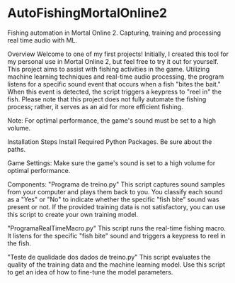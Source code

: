 # AutoFishingMortalOnline2
Fishing automation in Mortal Online 2. Capturing, training and processing real time audio with ML.

Overview
Welcome to one of my first projects! Initially, I created this tool for my personal use in Mortal Online 2, but feel free to try it out for yourself. This project aims to assist with fishing activities in the game. Utilizing machine learning techniques and real-time audio processing, the program listens for a specific sound event that occurs when a fish "bites the bait." When this event is detected, the script triggers a keypress to "reel in" the fish. Please note that this project does not fully automate the fishing process; rather, it serves as an aid for more efficient fishing.

Note: For optimal performance, the game's sound must be set to a high volume.

Installation Steps
Install Required Python Packages.
Be sure about the paths.

Game Settings:
Make sure the game's sound is set to a high volume for optimal performance.

Components:
"Programa de treino.py"
This script captures sound samples from your computer and plays them back to you. You classify each sound as a "Yes" or "No" to indicate whether the specific "fish bite" sound was present or not. If the provided training data is not satisfactory, you can use this script to create your own training model.

"ProgramaRealTimeMacro.py"
This script runs the real-time fishing macro. It listens for the specific "fish bite" sound and triggers a keypress to reel in the fish.

"Teste de qualidade dos dados de treino.py"
This script evaluates the quality of the training data and the machine learning model. Use this script to get an idea of how to fine-tune the model parameters.

